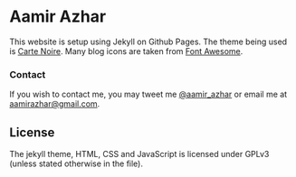 # Aamir Azhar

This website is setup using Jekyll on Github Pages. The theme being used is [Carte Noire](https://github.com/jacobtomlinson/carte-noire). Many blog icons are taken from [Font Awesome](http://fontawesome.io/).

### Contact
If you wish to contact me, you may tweet me [@aamir_azhar](http://www.twitter.com/aamir_azhar) or email me at
[aamirazhar@gmail.com](mailto:aamirazhar@gmail.com).

## License
The jekyll theme, HTML, CSS and JavaScript is licensed under GPLv3 (unless stated otherwise in the file).
